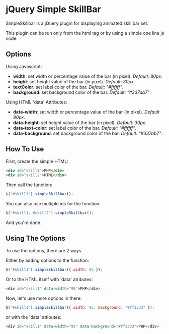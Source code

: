 # jQuery Simple SkillBar

SimpleSkillbar is a jQuery plugin for displaying animated skill bar set.

This plugin can be run only from the html tag or by using a simple one line js code.


## Options

Using Javascript:

* **width**: set width or percentage value of the bar (in pixel). *Default: 80px*.
* **height**: set height value of the bar (in pixel). *Default: 30px*.
* **textColor**: set label color of the bar. *Default: "#ffffff"*.
* **background**: set background color of the bar. *Default: "#337ab7"*.

Using HTML 'data' Attributes:

* **data-width**: set width or percentage value of the bar (in pixel). *Default 80px*.
* **data-height**: set height value of the bar (in pixel). *Default: 30px*.
* **data-text-color**: set label color of the bar. *Default: "#ffffff"*.
* **data-background**: set background color of the bar. *Default: "#337ab7"*.


## How To Use

First, create the simple HTML:

```html
<div id="skill1">PHP</div>
<div id="skill2">HTML</div>
```
Then call the function:

```javascript
$('#skill1').simpleSkillbar();
```

You can also use multiple ids for the function:

```javascript
$('#skill1, #skill2').simpleSkillbar();
```

And you're done.

## Using The Options

To use the options, there are 2 ways.

Either by adding options to the function:

```javascript
$('#skill1').simpleSkillbar({ width: 95 });
```

Or to the HTML itself with 'data' atributes:

```html
<div id="skill1" data-width="95">PHP</div>
```

Now, let's use more options in there:

```javascript
$('#skill1').simpleSkillbar({ width: 95, background: "#ff3333" });
```

or with the 'data' attibutes:

```html
<div id="skill1" data-width="95" data-background="#ff3333">PHP</div>
```